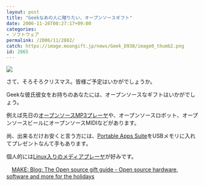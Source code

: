 ```yaml
---
layout: post
title: "Geekなあの人に贈りたい、オープンソースギフト"
date: 2006-11-26T00:27:17+09:00
categories:
- ソフトウェア
permalink: /2006/11/2882/
catch: https://image.moongift.jp/news/Geek_D938/image0_thumb2.png
id: 2865
---
```

[![](https://image.moongift.jp/news/Geek_D938/image0_thumb2.png)](https://image.moongift.jp/news/Geek_D938/image06.png)

 

さて、そろそろクリスマス。皆様ご予定はいかがでしょうか。

 

Geekな彼氏彼女をお持ちのあなたには、オープンソースなギフトはいかがでしょう。

 

例えば先日の[オープンソースMP3プレーヤ](http://news.moongift.jp/i-2788.html)や、オープンソースロボット、オープンソースビールにオープンソースMIDIなどがあります。

 

尚、出来るだけお安くと言う方には、[Portable Apps Suite](http://news.moongift.jp/i-2840.html)をUSBメモリに入れてプレゼントなんて手もあります。

 

個人的には[Linux入りのメディアプレーヤ](http://news.moongift.jp/i-2837.html)が好みです。

 

　[MAKE: Blog: The Open source gift guide - Open source hardware, software and more for the holidays](http://www.makezine.com/blog/archive/2006/11/the_open_source_1.html)

